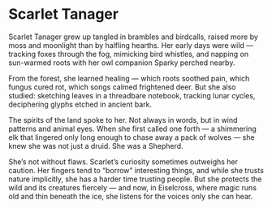 # Scarlet Tanager

<span class="dropcap">Scarlet Tanager grew up</span>
tangled in brambles and birdcalls, raised more by moss and moonlight than by halfling hearths. Her early days were wild — tracking foxes through the fog, mimicking bird whistles, and napping on sun-warmed roots with her owl companion Sparky perched nearby.

From the forest, she learned healing — which roots soothed pain, which fungus cured rot, which songs calmed frightened deer. But she also studied: sketching leaves in a threadbare notebook, tracking lunar cycles, deciphering glyphs etched in ancient bark.

The spirits of the land spoke to her. Not always in words, but in wind patterns and animal eyes. When she first called one forth — a shimmering elk that lingered only long enough to chase away a pack of wolves — she knew she was not just a druid. She was a Shepherd.

She’s not without flaws. Scarlet’s curiosity sometimes outweighs her caution. Her fingers tend to “borrow” interesting things, and while she trusts nature implicitly, she has a harder time trusting people. But she protects the wild and its creatures fiercely — and now, in Eiselcross, where magic runs old and thin beneath the ice, she listens for the voices only she can hear.
